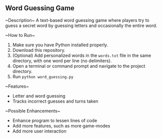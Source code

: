 ## Word Guessing Game


~Description~
A text-based word guessing game where players try to guess a secret word by guessing letters and occasionally the entire word.


~How to Run~
1. Make sure you have Python installed properly.
2. Download this repository. 
3. (Optional) Add personalized words in the `words.txt` file in the same directory, with one word per line (no delimiters). 
4. Open a terminal or command prompt and navigate to the project directory.  
5. Run `python word_guessing.py`


~Features~
- Letter and word guessing
- Tracks incorrect guesses and turns taken


~Possible Enhancements~
- Enhance program to lessen lines of code
- Add more features, such as more game-modes
- Add more user interaction
